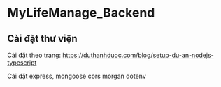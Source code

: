 # MyLifeManage_Backend

## Cài đặt thư viện

Cài đặt theo trang: https://duthanhduoc.com/blog/setup-du-an-nodejs-typescript

Cài đặt express, mongoose cors morgan dotenv
